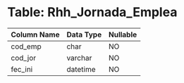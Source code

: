 # Table: Rhh_Jornada_Emplea

| Column Name | Data Type | Nullable |
|-------------|-----------|----------|
| cod_emp | char | NO |
| cod_jor | varchar | NO |
| fec_ini | datetime | NO |
